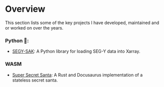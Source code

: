 # Overview
<!-- https://getemoji.com/ -->

This section lists some of the key projects I have developed, maintained and or worked on over the
years.

### Python 🐍:
 - [SEGY-SAK](./segysak): A Python library for loading SEG-Y data into Xarray. 

### WASM
 - [Super Secret Santa](./super-secret-santa): A Rust and Docusaurus implementation of a stateless secret santa.
